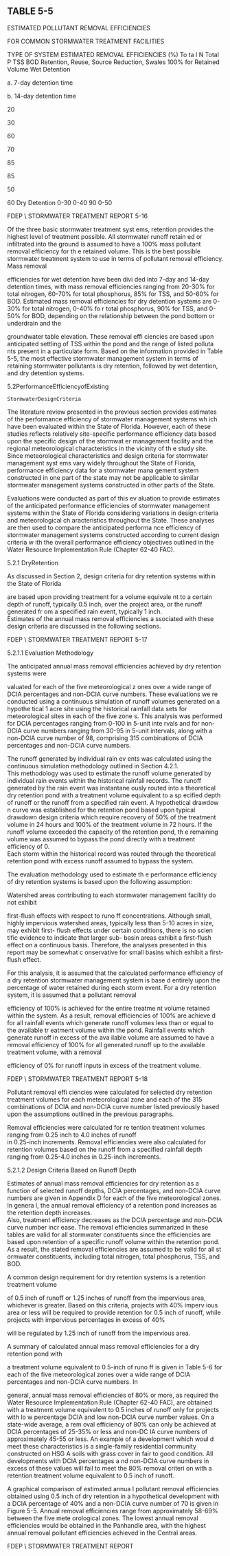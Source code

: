 <!-- NEEDS USER REVIEW -->
## TABLE  5-5 
 

 ESTIMATED  POLLUTANT  REMOVAL  EFFICIENCIES 

 FOR  COMMON  STORMWATER  TREATMENT  FACILITIES
 
 
TYPE  OF  SYSTEM 
ESTIMATED  REMOVAL  EFFICIENCIES  (%) 
To ta l N 
Total  P 
TSS 
BOD 
Retention, Reuse, 
Source Reduction, Swales 100% for Retained Volume 
 Wet Detention 

 

a.  7-day detention time 

b.  14-day detention time 
 
 
20 

30 
 
 
60 

70 
 
 
85 

85 
 
 
50 

60 
Dry Detention 0-30 0-40 90 0-50 
 

FDEP \ STORMWATER  TREATMENT  REPORT 
5-16 
 
 
Of the three basic stormwater treatment syst
ems, retention provides the highest level of 
treatment possible.  All stormwater runoff retain
ed or infiltrated into 
the ground is assumed to 
have a 100% mass pollutant removal efficiency for th
e retained volume.  This is the best possible 
stormwater treatment system to use in terms of pollutant removal efficiency.  Mass removal 

efficiencies for wet detention have been divi
ded into 7-day and 14-day detention times, with 
mass removal efficiencies ranging from 20-30% 
for total nitrogen, 60-70% for total phosphorus, 
85% for TSS, and 50-60% for BOD.  Estimated 
mass removal efficiencies for dry detention 
systems are 0-30% for total nitrogen, 0-40% fo
r total phosphorus, 90% for TSS, and 0-50% for 
BOD, depending on the relationship between the pond bottom or underdrain and the 

groundwater table elevation.  These removal effi
ciencies are based upon anticipated settling of 
TSS within the pond and the range of listed polluta
nts present in a particulate form.  Based on 
the information provided in Table 5-5, the most 
effective stormwater management system in 
terms of retaining stormwater pollutants is 
dry retention, followed by wet detention, and dry 
detention systems.   
 
 
   5.2PerformanceEfficiencyofExisting
 
    StormwaterDesignCriteria
 
 
 The literature review presented in the previous
 section provides estimates of the performance 
efficiency of stormwater management systems wh
ich have been evaluated within the State of 
Florida.  However, each of these studies reflects 
relatively site-specific performance efficiency data 
based upon the specific design of the stormwat
er management facility and the regional 
meteorological characteristics in the vicinity of th
e study site.  Since meteorological characteristics 
and design criteria for stormwater management syst
ems vary widely throughout the State of Florida, 
performance efficiency data for a stormwater mana
gement system constructed in one part of the 
state may not be applicable to similar stormwater 
management systems constructed in other parts of 
the State. 

 

 Evaluations were conducted as part of this ev
aluation to provide estimates of the anticipated 
performance efficiencies of stormwater management
 systems within the State of Florida considering 
variations in design criteria and meteorological ch
aracteristics throughout the State.  These analyses 
are then used to compare the anticipated performa
nce efficiency of stormwater management systems 
constructed according to current design criteria w
ith the overall performance efficiency objectives 
outlined in the Water Resource Implementation Rule (Chapter 62-40 FAC).   

 

 
5.2.1 DryRetention
 
 
 As discussed in Section 2, design criteria for dry retention systems within the State of Florida 

are based upon providing treatment for a volume equivale
nt to a certain depth 
of runoff, typically 0.5 
inch, over the project area, or the runoff generated fr
om a specified rain event, typically 1 inch.   
Estimates of the annual mass removal efficiencies a
ssociated with these design criteria are discussed 
in the following sections. 

FDEP \ STORMWATER  TREATMENT  REPORT 
5-17 
 

 
 
5.2.1.1  Evaluation Methodology
 
 
 The anticipated annual mass removal efficiencies achieved by dry retention systems were 

valuated for each of the five meteorological z
ones over a wide range of DCIA percentages and 
non-DCIA curve numbers.  These evaluations we
re conducted using a continuous simulation of 
runoff volumes generated on a hypothe
tical 1 acre site using the historical rainfall data sets for 
meteorological sites in each of the five zone
s.  This analysis was performed for DCIA 
percentages ranging from 0-100 in 5-unit inte
rvals and for non-DCIA curve numbers ranging 
from 30-95 in 5-unit intervals, along with 
a non-DCIA curve number of 98, comprising 315 
combinations of DCIA percentages and non-DCIA curve numbers. 

 

 The runoff generated by individual rain ev
ents was calculated using the continuous 
simulation methodology outlined in Section 4.2.1.  
This methodology was used to estimate the 
runoff volume generated by individual rain events 
within the historical rainfall records.  The 
runoff generated by the rain event was instantane
ously routed into a theoretical dry retention 
pond with a treatment volume equivalent to a sp
ecified depth of runoff or the runoff from a 
specified rain event.  A hypothetical drawdow
n curve was established for the retention pond 
based upon typical drawdown design 
criteria which require recovery of 50% of the treatment 
volume in 24 hours and 100% of the treatment 
volume in 72 hours.  If the runoff volume 
exceeded the capacity of the retention pond, th
e remaining volume was assumed to bypass the 
pond directly with a treatment efficiency of 0.  
Each storm within the historical record was 
routed through the theoretical retention pond with excess runoff assumed to bypass the system. 

 

 The evaluation methodology used to estimate th
e performance efficiency of dry retention 
systems is based upon the following assumption: 

 
 

Watershed areas contributing to each stormwater management facility do not exhibit 

first-flush effects with respect to runo
ff concentrations.  Although small, highly 
impervious watershed areas, typically less than 
5-10 acres in size, may exhibit first- flush 
effects under certain conditions, there is no scien
tific evidence to indicate that larger sub-
basin areas exhibit a first-flush effect on a 
continuous basis.  Therefore, the analyses 
presented in this report may be somewhat c
onservative for small basins which exhibit a 
first-flush effect.  
 
 
For this analysis, it is assumed that the 
calculated performance efficiency of a dry 
retention stormwater management system is base
d entirely upon the percentage of water retained 
during each storm event.  For a dry retention system, it is assumed that a pollutant removal 

efficiency of 100% is achieved for the entire treatme
nt volume retained within
  the  system.  As a 
result, removal efficiencies of 100% are achieve
d for all rainfall events which generate runoff 
volumes less than or equal to the available tr
eatment volume within the pond.  Rainfall events 
which generate runoff in excess of the ava
ilable volume are assumed to have a removal 
efficiency of 100% for all generated runoff up to the available treatment volume, with a removal 

efficiency of 0% for runoff inputs in excess of the treatment volume.   

FDEP \ STORMWATER  TREATMENT  REPORT 
5-18 
 

 
Pollutant removal effi ciencies were calculated for selected dry retention treatment 
volumes for each meteorological zone and each of
 the 315 combinations of DCIA and non-DCIA 
curve number listed previously based upon the assumptions outlined in the previous paragraphs. 

 Removal efficiencies were calculated  for  re
tention  treatment  volumes  ranging  from  0.25 
inch to  4.0 inches of  runoff  
in 0.25-inch increments.  Removal efficiencies were also calculated 
for retention volumes based on the runoff from
 a specified rainfall depth ranging from 0.25-4.0 
inches in 0.25-inch increments. 
 

 
 
5.2.1.2  Design Criteria Based on Runoff Depth
 
 
 Estimates of annual mass removal efficiencies 
for dry retention as a function of selected 
runoff depths, DCIA percentages, and non-DCIA
 curve numbers are given in Appendix D for 
each of the five meteorological zones.  In genera
l, the annual removal efficiency of a retention 
pond increases as the retention depth increases.  
Also, treatment efficiency decreases as the 
DCIA percentage and non-DCIA curve number incr
ease.  The removal efficiencies summarized 
in these tables are valid for all stormwater 
constituents since the efficiencies are based upon 
retention of a specific runoff volume within the 
retention pond.  As a result, the stated removal 
efficiencies are assumed to be valid for all st
ormwater constituents, including total nitrogen, total 
phosphorus, TSS, and BOD. 

 

 A common design requirement for dry retention systems is a retention treatment volume 

of 0.5 inch of runoff or 1.25 inches
 of runoff from the impervious area, whichever is greater. 
Based on this criteria, projects with 40% imperv
ious area or less will be required to provide 
retention for 0.5 inch of runoff, while projects with impervious percentages in excess of 40% 

will be regulated by 1.25 inch of runoff from the impervious area. 

 

 A summary of calculated annual mass removal efficiencies for a dry retention pond with 

a treatment volume equivalent to 0.5-inch of runo
ff is given in Table 5-6 for each of the five 
meteorological zones over a wide range of DCIA percentages and non-DCIA curve numbers.  In 

general, annual mass removal efficiencies of 
80% or more, as required the Water Resource 
Implementation  Rule  (Chapter  62-40 FAC), are 
obtained with a treatment volume equivalent to 
0.5 inches of runoff only for projects with lo
w percentage DCIA and low non-DCIA curve 
number values.  On a state-wide average, a rem
oval efficiency of 80% can only be achieved at 
DCIA percentages of 25-35% or less and non-DC
IA curve numbers of approximately 45-55 or 
less.  An example of a development which woul
d meet these characteristics is a single-family 
residential community constructed on HSG A soils
 with grass cover in fair to good condition. 
All developments with DCIA percentages a
nd non-DCIA curve numbers in excess of these 
values will fail to meet the 80% removal criteri
on with a retention treatment volume equivalent 
to 0.5 inch of runoff. 

 

 A graphical comparison of estimated annua
l pollutant removal efficiencies obtained 
using 0.5 inch of dry retention in a hypothetical 
development with a DCIA percentage of 40% 
and a non-DCIA curve number of 70 is given in 
Figure 5-5.  Annual removal efficiencies range 
from approximately 58-69% between the five mete
orological zones.  The lowest annual removal 
efficiencies would be obtained 
in the Panhandle area, with the highest annual removal pollutant 
efficiencies achieved in the Central areas. 

FDEP \ STORMWATER  TREATMENT  REPORT
